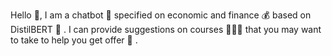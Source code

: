 Hello 🌱, I am a chatbot 🤖 specified on economic and finance 💰 based on DistilBERT 🤗 . I can provide suggestions on courses 🙇🏼‍♂️ that you may want to take to help you get offer 🥳 .